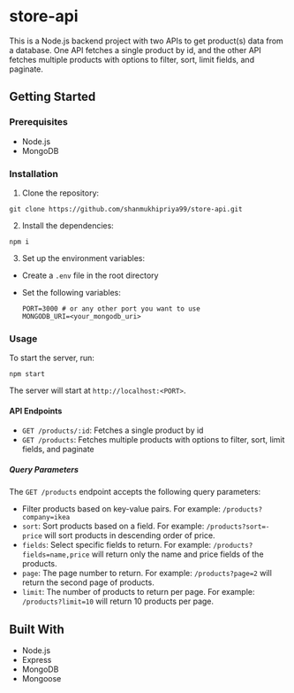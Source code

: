 # store-api

This is a Node.js backend project with two APIs to get product(s) data from a database. One API fetches a single product by id, and the other API fetches multiple products with options to filter, sort, limit fields, and paginate.

## Getting Started

### Prerequisites

- Node.js 
- MongoDB 

### Installation

1. Clone the repository:

`git clone https://github.com/shanmukhipriya99/store-api.git`


2. Install the dependencies:

`npm i`


3. Set up the environment variables:
- Create a `.env` file in the root directory
- Set the following variables:

     ```
     PORT=3000 # or any other port you want to use
     MONGODB_URI=<your_mongodb_uri>
     ```

### Usage

To start the server, run:

`npm start`


The server will start at `http://localhost:<PORT>`.

#### API Endpoints

- `GET /products/:id`: Fetches a single product by id
- `GET /products`: Fetches multiple products with options to filter, sort, limit fields, and paginate

##### Query Parameters

The `GET /products` endpoint accepts the following query parameters:

- Filter products based on key-value pairs. For example: `/products?company=ikea`
- `sort`: Sort products based on a field. For example: `/products?sort=-price` will sort products in descending order of price.
- `fields`: Select specific fields to return. For example: `/products?fields=name,price` will return only the name and price fields of the products.
- `page`: The page number to return. For example: `/products?page=2` will return the second page of products.
- `limit`: The number of products to return per page. For example: `/products?limit=10` will return 10 products per page.

## Built With

- Node.js
- Express
- MongoDB
- Mongoose



